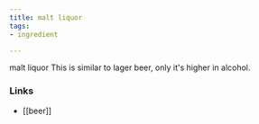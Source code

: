 ```yaml
---
title: malt liquor
tags:
- ingredient

---
```

malt liquor This is similar to lager beer, only it's higher in alcohol.

### Links

* [[beer]]
